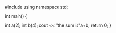 #include <iostream>
using namespace std;

int main() 
{

  int a(2);
  int b(4);
  cout << "the sum is"a+b;
  return 0;
}
